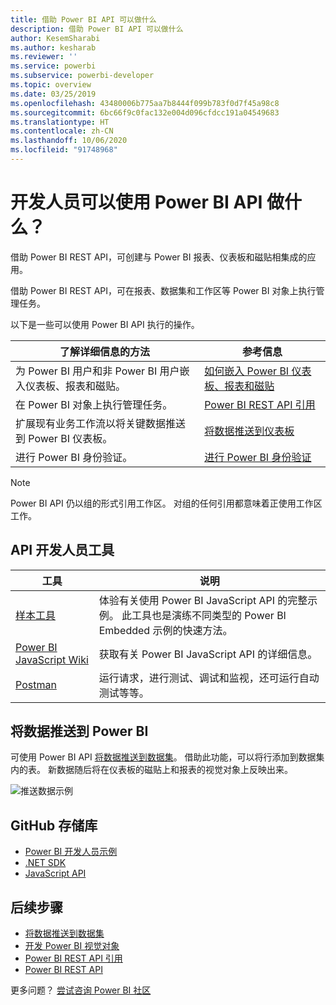 ```yaml
---
title: 借助 Power BI API 可以做什么
description: 借助 Power BI API 可以做什么
author: KesemSharabi
ms.author: kesharab
ms.reviewer: ''
ms.service: powerbi
ms.subservice: powerbi-developer
ms.topic: overview
ms.date: 03/25/2019
ms.openlocfilehash: 43480006b775aa7b8444f099b783f0d7f45a98c8
ms.sourcegitcommit: 6bc66f9c0fac132e004d096cfdcc191a04549683
ms.translationtype: HT
ms.contentlocale: zh-CN
ms.lasthandoff: 10/06/2020
ms.locfileid: "91748968"
---
```

# <a name="what-can-developers-do-with-the-power-bi-api"></a>开发人员可以使用 Power BI API 做什么？

借助 Power BI REST API，可创建与 Power BI 报表、仪表板和磁贴相集成的应用。

借助 Power BI REST API，可在报表、数据集和工作区等 Power BI 对象上执行管理任务。

以下是一些可以使用 Power BI API 执行的操作。

| **了解详细信息的方法** | **参考信息** |
|----------------------------------------------------------------------------------|------------------------------------------------------------------------------------|
| 为 Power BI 用户和非 Power BI 用户嵌入仪表板、报表和磁贴。 | [如何嵌入 Power BI 仪表板、报表和磁贴](../embedded/embed-sample-for-customers.md) |
| 在 Power BI 对象上执行管理任务。 | [Power BI REST API 引用](/rest/api/power-bi/) |
| 扩展现有业务工作流以将关键数据推送到 Power BI 仪表板。 | [将数据推送到仪表板](walkthrough-push-data.md) |
| 进行 Power BI 身份验证。 | [进行 Power BI 身份验证](../embedded/get-azuread-access-token.md) |

> [!NOTE]
> Power BI API 仍以组的形式引用工作区。 对组的任何引用都意味着正使用工作区工作。

## <a name="api-developer-tools"></a>API 开发人员工具

| 工具 | 说明 |
|---------|-------------|
| [样本工具](https://microsoft.github.io/PowerBI-JavaScript/demo) | 体验有关使用 Power BI JavaScript API 的完整示例。 此工具也是演练不同类型的 Power BI Embedded 示例的快速方法。 |
| [Power BI JavaScript Wiki](https://github.com/Microsoft/powerbi-javascript/wiki) | 获取有关 Power BI JavaScript API 的详细信息。 |
| [Postman](https://www.getpostman.com/) | 运行请求，进行测试、调试和监视，还可运行自动测试等等。 |

## <a name="push-data-into-power-bi"></a>将数据推送到 Power BI

可使用 Power BI API [将数据推送到数据集](walkthrough-push-data.md)。 借助此功能，可以将行添加到数据集内的表。 新数据随后将在仪表板的磁贴上和报表的视觉对象上反映出来。

![推送数据示例](media/overview-of-power-bi-rest-api/powerbi-push-data.png)

## <a name="github-repositories"></a>GitHub 存储库

* [Power BI 开发人员示例](https://github.com/Microsoft/PowerBI-Developer-Samples)
* [.NET SDK](https://github.com/Microsoft/PowerBI-CSharp)
* [JavaScript API](https://github.com/Microsoft/PowerBI-JavaScript)

## <a name="next-steps"></a>后续步骤

* [将数据推送到数据集](walkthrough-push-data.md)
* [开发 Power BI 视觉对象](../visuals/custom-visual-develop-tutorial.md)
* [Power BI REST API 引用](rest-api-reference.md)
* [Power BI REST API](/rest/api/power-bi/)

更多问题？ [尝试咨询 Power BI 社区](https://community.powerbi.com/)